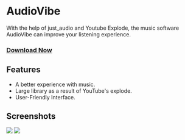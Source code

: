 # AudioVibe

With the help of just_audio and Youtube Explode, the music software AudioVibe can improve your listening experience.

### [Download Now](https://drive.google.com/file/d/1qYt3wiUQfRadHVKC0xl4BIDEl6EVUFQ6/view?usp=sharing)

## Features

- A better experience with music.
- Large library as a result of YouTube's explode.
- User-Friendly Interface.

## Screenshots

![](https://github.com/kratikpal/kp_music/assets/38353446/3e0afc0d-d241-49db-8adc-9f0c23030e67)
![](https://github.com/kratikpal/Kp_chat/assets/38353446/0740364e-937d-4c77-9822-b8b8d22d43c9)
